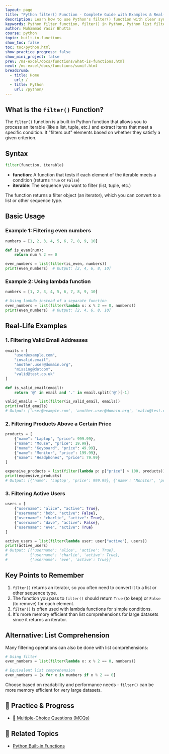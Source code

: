 ```yaml
---
layout: page
title: "Python filter() Function - Complete Guide with Examples & Real-World Uses"
description: Learn how to use Python's filter() function with clear syntax, beginner examples, and real-life use cases. Master filtering lists, dictionaries, and more efficiently!
keywords: Python filter function, filter() in Python, Python list filtering, lambda with filter, Python data filtering examples, how to use filter() Python, Python filter list by condition, real-world Python filter examples, Python functional programming, filter vs list comprehension
author: Muhammad Yasir Bhutta
course: python
topic: built-in-functions
show_toc: false
toc: toc/python.html
show_practice_progress: false
show_mini_project: false
prev: /ms-excel/docs/functions/what-is-functions.html
next: /ms-excel/docs/functions/sumif.html
breadcrumb:
  - title: Home
    url: /
  - title: Python
    url: /python/
---
```


## What is the `filter()` Function?

The `filter()` function is a built-in Python function that allows you to process an iterable (like a list, tuple, etc.) and extract items that meet a specific condition. It "filters out" elements based on whether they satisfy a given criterion.

## Syntax

```python
filter(function, iterable)
```

- **function**: A function that tests if each element of the iterable meets a condition (returns `True` or `False`)
- **iterable**: The sequence you want to filter (list, tuple, etc.)

The function returns a filter object (an iterator), which you can convert to a list or other sequence type.

## Basic Usage

### Example 1: Filtering even numbers

```python
numbers = [1, 2, 3, 4, 5, 6, 7, 8, 9, 10]

def is_even(num):
    return num % 2 == 0

even_numbers = list(filter(is_even, numbers))
print(even_numbers)  # Output: [2, 4, 6, 8, 10]
```

### Example 2: Using lambda function

```python
numbers = [1, 2, 3, 4, 5, 6, 7, 8, 9, 10]

# Using lambda instead of a separate function
even_numbers = list(filter(lambda x: x % 2 == 0, numbers))
print(even_numbers)  # Output: [2, 4, 6, 8, 10]
```

## Real-Life Examples

### 1. Filtering Valid Email Addresses

```python
emails = [
    "user@example.com",
    "invalid.email",
    "another.user@domain.org",
    "missing@dotcom",
    "valid@test.co.uk"
]

def is_valid_email(email):
    return '@' in email and '.' in email.split('@')[-1]

valid_emails = list(filter(is_valid_email, emails))
print(valid_emails)
# Output: ['user@example.com', 'another.user@domain.org', 'valid@test.co.uk']
```

### 2. Filtering Products Above a Certain Price

```python
products = [
    {"name": "Laptop", "price": 999.99},
    {"name": "Mouse", "price": 19.99},
    {"name": "Keyboard", "price": 49.99},
    {"name": "Monitor", "price": 199.99},
    {"name": "Headphones", "price": 79.99}
]

expensive_products = list(filter(lambda p: p["price"] > 100, products))
print(expensive_products)
# Output: [{'name': 'Laptop', 'price': 999.99}, {'name': 'Monitor', 'price': 199.99}]
```

### 3. Filtering Active Users

```python
users = [
    {"username": "alice", "active": True},
    {"username": "bob", "active": False},
    {"username": "charlie", "active": True},
    {"username": "dave", "active": False},
    {"username": "eve", "active": True}
]

active_users = list(filter(lambda user: user["active"], users))
print(active_users)
# Output: [{'username': 'alice', 'active': True}, 
#          {'username': 'charlie', 'active': True}, 
#          {'username': 'eve', 'active': True}]
```

## Key Points to Remember

1. `filter()` returns an iterator, so you often need to convert it to a list or other sequence type.
2. The function you pass to `filter()` should return `True` (to keep) or `False` (to remove) for each element.
3. `filter()` is often used with lambda functions for simple conditions.
4. It's more memory efficient than list comprehensions for large datasets since it returns an iterator.

## Alternative: List Comprehension

Many filtering operations can also be done with list comprehensions:

```python
# Using filter
even_numbers = list(filter(lambda x: x % 2 == 0, numbers))

# Equivalent list comprehension
even_numbers = [x for x in numbers if x % 2 == 0]
```

Choose based on readability and performance needs - `filter()` can be more memory efficient for very large datasets.

## 🧠 Practice & Progress

- [📝 Multiple-Choice Questions (MCQs)](practice-and-progress/mcqs-built-in-functions.md)

## 📘 **Related Topics**

- [Python Built-in Functions](index.md)